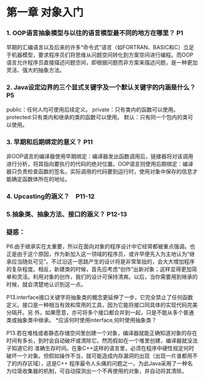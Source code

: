 第一章 对象入门
======
### 1. OOP语言抽象模型与以往的语言模型最不同的地方在哪里？ P1
早期的汇编语言以及后来的许多“命令式”语言（如FORTRAN、BASIC和C）立足于机器模型，要求程序员们将思维从问题空间转化到方案空间进行编程。而OOP语言允许程序员直接描述问题空间，即根据问题而非方案来描述问题，是一种更加灵活、强大的抽象方法。
### 2. Java设定边界的三个显式关键字及一个默认关键字的内涵是什么？P5
public：任何人均可使用后续定义。 private：只有类内的函数可以使用。 protected:只有类内和继承的类的函数可以使用。 默认：只有同一个包内的类可以使用。
### 3. 早期和后期绑定的意义？ P11 
非OOP语言的编译器使用早期绑定：编译器发出函数调用后，链接器将对该调用进行分析，将其指向要执行的代码的绝对位置。OOP语言则使用后期绑定：编译器只负责检查函数的签名，实际调用的代码要到运行时，使用对象中保存的信息才能确定函数体所在的地址。
### 4. Upcasting的涵义？　P11-12
### 5.抽象类、抽象方法、接口的涵义？ P12-13

### 疑惑：

P6.由于继承实在太重要，所以在面向对象的程序设计中它经常都被重点强调。也正是由于这个原因，作为新加入这一领域的程序员，或许早便先入为主地认为“继承应当随处可见”。不过沿这一思路产生的设计将是非常笨拙的，会大大增加程序的复杂程度。相反，新建类的时候，首先应考虑“创作”出新对象；这样显得更加简单和灵活。利用对象的创作，我们的设计可保持清爽。以后，当你需要用到继承的时候，就会清楚地认识到这一点。

P13.interface接口关键字将抽象类的概念更延伸了一步，它完全禁止了任何函数定义。接口是一种相当有效和常用的工具，因为它能将接口同具体的实现代码完美分隔开。另
外，如果愿意，亦可将多个接口都合并到一起，只是不能从多个普通类或抽象类中继承。
*应该何时使用interface,何时使用抽象类？

P13.若在堆栈或者静态存储空间里创建一个对象，编译器就能正确知道对象的存在时间有多长，到时会自动破坏或清除它。然而假如在一个堆里创建，编译器就没法子知道它的
准确生存时间。在象C++这样的语言里，必须在程序中硬性规定何时破坏一个对象。但假如操作不当，就可能造成内存漏洞的出现（出现一片谁都用不了的内存区域），这是C++
程序最令人头痛的问题之一。为此Java采用了一种名为垃圾收集器的机制，可自动探测出一个不再使用的对象，并自动将其清除。
